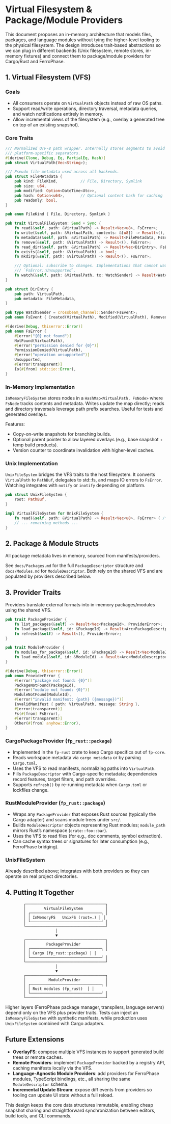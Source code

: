 # Virtual Filesystem & Package/Module Providers

This document proposes an in-memory architecture that models files, packages,
and language modules without tying the higher-level tooling to the physical
filesystem. The design introduces trait-based abstractions so we can plug in
different backends (Unix filesystem, remote stores, in-memory fixtures) and
connect them to package/module providers for Cargo/Rust and FerroPhase.

## 1. Virtual Filesystem (VFS)

### Goals

- All consumers operate on `VirtualPath` objects instead of raw OS paths.
- Support read/write operations, directory traversal, metadata queries, and
  watch notifications entirely in memory.
- Allow incremental views of the filesystem (e.g., overlay a generated tree on
  top of an existing snapshot).

### Core Traits

```rust
/// Normalized UTF-8 path wrapper. Internally stores segments to avoid
/// platform-specific separators.
#[derive(Clone, Debug, Eq, PartialEq, Hash)]
pub struct VirtualPath(Vec<String>);

/// Pseudo file metadata used across all backends.
pub struct FileMetadata {
    pub kind: FileKind,          // File, Directory, Symlink
    pub size: u64,
    pub modified: Option<DateTime<Utc>>,
    pub hash: Option<u64>,       // Optional content hash for caching
    pub readonly: bool,
}

pub enum FileKind { File, Directory, Symlink }

pub trait VirtualFileSystem: Send + Sync {
    fn read(&self, path: &VirtualPath) -> Result<Vec<u8>, FsError>;
    fn write(&self, path: &VirtualPath, contents: &[u8]) -> Result<(), FsError>;
    fn metadata(&self, path: &VirtualPath) -> Result<FileMetadata, FsError>;
    fn remove(&self, path: &VirtualPath) -> Result<(), FsError>;
    fn read_dir(&self, path: &VirtualPath) -> Result<Vec<DirEntry>, FsError>;
    fn exists(&self, path: &VirtualPath) -> bool;
    fn mkdirp(&self, path: &VirtualPath) -> Result<(), FsError>;

    /// Optional: subscribe to changes. Implementations that cannot watch return
    /// `FsError::Unsupported`.
    fn watch(&self, path: &VirtualPath, tx: WatchSender) -> Result<WatchGuard, FsError>;
}

pub struct DirEntry {
    pub path: VirtualPath,
    pub metadata: FileMetadata,
}

pub type WatchSender = crossbeam_channel::Sender<FsEvent>;
pub enum FsEvent { Created(VirtualPath), Modified(VirtualPath), Removed(VirtualPath) }

#[derive(Debug, thiserror::Error)]
pub enum FsError {
    #[error("{0} not found")]
    NotFound(VirtualPath),
    #[error("permission denied for {0}")]
    PermissionDenied(VirtualPath),
    #[error("operation unsupported")]
    Unsupported,
    #[error(transparent)]
    Io(#[from] std::io::Error),
}
```

### In-Memory Implementation

`InMemoryFileSystem` stores nodes in a `HashMap<VirtualPath, FsNode>` where
`FsNode` tracks contents and metadata. Writes update the map directly; reads and
directory traversals leverage path prefix searches. Useful for tests and
generated overlays.

Features:

- Copy-on-write snapshots for branching builds.
- Optional parent pointer to allow layered overlays (e.g., base snapshot + temp
  build products).
- Version counter to coordinate invalidation with higher-level caches.

### Unix Implementation

`UnixFileSystem` bridges the VFS traits to the host filesystem. It converts
`VirtualPath` to `PathBuf`, delegates to std::fs, and maps IO errors to
`FsError`. Watching integrates with `notify` or `inotify` depending on
platform.

```rust
pub struct UnixFileSystem {
    root: PathBuf,
}

impl VirtualFileSystem for UnixFileSystem {
    fn read(&self, path: &VirtualPath) -> Result<Vec<u8>, FsError> { /* ... */ }
    // ... remaining methods ...
}
```

## 2. Package & Module Structs

All package metadata lives in memory, sourced from manifests/providers.

See `docs/Packages.md` for the full `PackageDescriptor` structure and
`docs/Modules.md` for `ModuleDescriptor`. Both rely on the shared VFS and are
populated by providers described below.

## 3. Provider Traits

Providers translate external formats into in-memory packages/modules using the
shared VFS.

```rust
pub trait PackageProvider {
    fn list_packages(&self) -> Result<Vec<PackageId>, ProviderError>;
    fn load_package(&self, id: &PackageId) -> Result<Arc<PackageDescriptor>, ProviderError>;
    fn refresh(&self) -> Result<(), ProviderError>;
}

pub trait ModuleProvider {
    fn modules_for_package(&self, id: &PackageId) -> Result<Vec<ModuleId>, ProviderError>;
    fn load_module(&self, id: &ModuleId) -> Result<Arc<ModuleDescriptor>, ProviderError>;
}

#[derive(Debug, thiserror::Error)]
pub enum ProviderError {
    #[error("package not found: {0}")]
    PackageNotFound(PackageId),
    #[error("module not found: {0}")]
    ModuleNotFound(ModuleId),
    #[error("invalid manifest: {path} ({message})")]
    InvalidManifest { path: VirtualPath, message: String },
    #[error(transparent)]
    Fs(#[from] FsError),
    #[error(transparent)]
    Other(#[from] anyhow::Error),
}
```

### CargoPackageProvider (`fp_rust::package`)

- Implemented in the `fp-rust` crate to keep Cargo specifics out of `fp-core`.
- Reads workspace metadata via `cargo metadata` or by parsing `Cargo.toml`.
- Uses the VFS to read manifests, normalizing paths into `VirtualPath`.
- Fills `PackageDescriptor` with Cargo-specific metadata; dependencies record
  features, target filters, and path overrides.
- Supports `refresh()` by re-running metadata when `Cargo.toml` or lockfiles
  change.

### RustModuleProvider (`fp_rust::package`)

- Wraps any `PackageProvider` that exposes Rust sources (typically the Cargo
  adapter) and scans module trees under `src/`.
- Builds `ModuleDescriptor` objects representing Rust modules; `module_path`
  mirrors Rust’s namespace (`crate::foo::bar`).
- Uses the VFS to read files (for e.g., doc comments, symbol extraction).
- Can cache syntax trees or signatures for later consumption (e.g., FerroPhase
  bridging).

### UnixFileSystem

Already described above; integrates with both providers so they can operate on
real project directories.

## 4. Putting It Together

```
        ┌───────────────────────────────────┐
        │        VirtualFileSystem          │
        │ ┌───────────────────────────────┐ │
        │ │ InMemoryFS   UnixFS (root=.) │ │
        │ └───────────────────────────────┘ │
        └───────────────────────────────────┘
                      │
                      ▼
        ┌───────────────────────────────────┐
        │         PackageProvider           │
        │ ┌───────────────────────────────┐ │
        │ │ Cargo (fp_rust::package) │ │
        │ └───────────────────────────────┘ │
        └───────────────────────────────────┘
                      │
                      ▼
        ┌───────────────────────────────────┐
        │          ModuleProvider           │
        │ ┌───────────────────────────────┐ │
        │ │ Rust modules (fp_rust)  │ │
        │ └───────────────────────────────┘ │
        └───────────────────────────────────┘
```

Higher layers (FerroPhase package manager, transpilers, language servers) depend
only on the VFS plus provider traits. Tests can inject an `InMemoryFileSystem`
with synthetic manifests, while production uses `UnixFileSystem` combined with
Cargo adapters.

## Future Extensions

- **OverlayFS**: compose multiple VFS instances to support generated build
  trees or remote caches.
- **Remote Providers**: implement `PackageProvider` backed by a registry API,
  caching manifests locally via the VFS.
- **Language-Agnostic Module Providers**: add providers for FerroPhase modules,
  TypeScript bindings, etc., all sharing the same `ModuleDescriptor` schema.
- **Incremental Update Stream**: expose diff events from providers so tooling
  can update UI state without a full reload.

This design keeps the core data structures immutable, enabling cheap snapshot
sharing and straightforward synchronization between editors, build tools, and
CLI commands.
